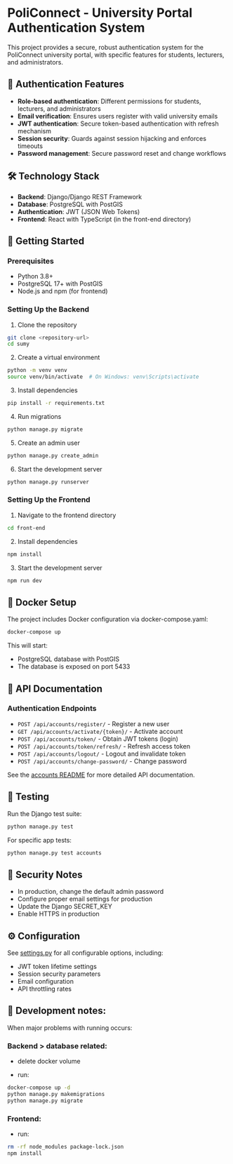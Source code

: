 # PoliConnect - University Portal Authentication System

This project provides a secure, robust authentication system for the PoliConnect university portal, with specific features for students, lecturers, and administrators.

## 🔑 Authentication Features

- **Role-based authentication**: Different permissions for students, lecturers, and administrators
- **Email verification**: Ensures users register with valid university emails
- **JWT authentication**: Secure token-based authentication with refresh mechanism
- **Session security**: Guards against session hijacking and enforces timeouts
- **Password management**: Secure password reset and change workflows

## 🛠️ Technology Stack

- **Backend**: Django/Django REST Framework
- **Database**: PostgreSQL with PostGIS
- **Authentication**: JWT (JSON Web Tokens)
- **Frontend**: React with TypeScript (in the front-end directory)

## 🚀 Getting Started

### Prerequisites

- Python 3.8+
- PostgreSQL 17+ with PostGIS
- Node.js and npm (for frontend)

### Setting Up the Backend

1. Clone the repository
```bash
git clone <repository-url>
cd sumy
```

2. Create a virtual environment
```bash
python -m venv venv
source venv/bin/activate  # On Windows: venv\Scripts\activate
```

3. Install dependencies
```bash
pip install -r requirements.txt
```

4. Run migrations
```bash
python manage.py migrate
```

5. Create an admin user
```bash
python manage.py create_admin
```

6. Start the development server
```bash
python manage.py runserver
```

### Setting Up the Frontend

1. Navigate to the frontend directory
```bash
cd front-end
```

2. Install dependencies
```bash
npm install
```

3. Start the development server
```bash
npm run dev
```

## 🐋 Docker Setup

The project includes Docker configuration via docker-compose.yaml:

```bash
docker-compose up
```

This will start:
- PostgreSQL database with PostGIS
- The database is exposed on port 5433

## 📝 API Documentation

### Authentication Endpoints

- `POST /api/accounts/register/` - Register a new user
- `GET /api/accounts/activate/{token}/` - Activate account
- `POST /api/accounts/token/` - Obtain JWT tokens (login)
- `POST /api/accounts/token/refresh/` - Refresh access token
- `POST /api/accounts/logout/` - Logout and invalidate token
- `POST /api/accounts/change-password/` - Change password

See the [accounts README](accounts/README.md) for more detailed API documentation.

## 🧪 Testing

Run the Django test suite:

```bash
python manage.py test
```

For specific app tests:

```bash
python manage.py test accounts
```

## 🔐 Security Notes

- In production, change the default admin password
- Configure proper email settings for production
- Update the Django SECRET_KEY
- Enable HTTPS in production

## ⚙️ Configuration

See [settings.py](sumy/settings.py) for all configurable options, including:

- JWT token lifetime settings
- Session security parameters
- Email configuration
- API throttling rates


## 🔄 Development notes:

When major problems with running occurs:

### Backend > database related:

- delete docker volume

- run:
```bash
docker-compose up -d
python manage.py makemigrations
python manage.py migrate
```

### Frontend:
- run:
```bash
rm -rf node_modules package-lock.json
npm install
```